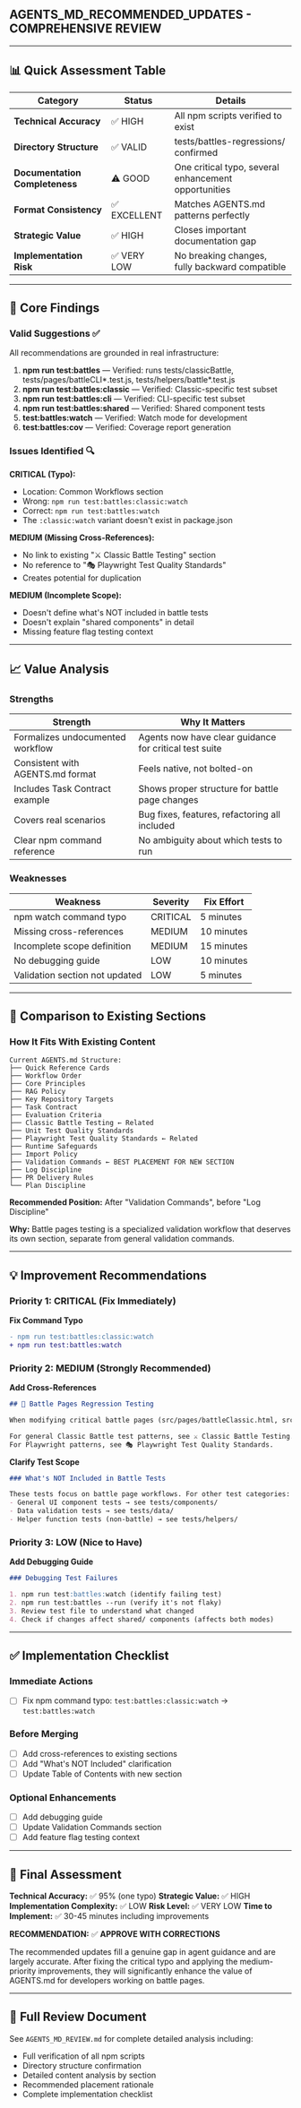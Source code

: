 ## AGENTS_MD_RECOMMENDED_UPDATES - COMPREHENSIVE REVIEW

---

## 📊 Quick Assessment Table

| Category | Status | Details |
|----------|--------|---------|
| **Technical Accuracy** | ✅ HIGH | All npm scripts verified to exist |
| **Directory Structure** | ✅ VALID | tests/battles-regressions/ confirmed |
| **Documentation Completeness** | ⚠️ GOOD | One critical typo, several enhancement opportunities |
| **Format Consistency** | ✅ EXCELLENT | Matches AGENTS.md patterns perfectly |
| **Strategic Value** | ✅ HIGH | Closes important documentation gap |
| **Implementation Risk** | ✅ VERY LOW | No breaking changes, fully backward compatible |

---

## 🎯 Core Findings

### Valid Suggestions ✅

All recommendations are grounded in real infrastructure:

1. **npm run test:battles** — Verified: runs tests/classicBattle, tests/pages/battleCLI*.test.js, tests/helpers/battle*.test.js
2. **npm run test:battles:classic** — Verified: Classic-specific test subset
3. **npm run test:battles:cli** — Verified: CLI-specific test subset
4. **npm run test:battles:shared** — Verified: Shared component tests
5. **test:battles:watch** — Verified: Watch mode for development
6. **test:battles:cov** — Verified: Coverage report generation

### Issues Identified 🔍

**CRITICAL (Typo):**
- Location: Common Workflows section
- Wrong: `npm run test:battles:classic:watch`
- Correct: `npm run test:battles:watch`
- The `:classic:watch` variant doesn't exist in package.json

**MEDIUM (Missing Cross-References):**
- No link to existing "⚔️ Classic Battle Testing" section
- No reference to "🎭 Playwright Test Quality Standards"
- Creates potential for duplication

**MEDIUM (Incomplete Scope):**
- Doesn't define what's NOT included in battle tests
- Doesn't explain "shared components" in detail
- Missing feature flag testing context

---

## 📈 Value Analysis

### Strengths

| Strength | Why It Matters |
|----------|----------------|
| Formalizes undocumented workflow | Agents now have clear guidance for critical test suite |
| Consistent with AGENTS.md format | Feels native, not bolted-on |
| Includes Task Contract example | Shows proper structure for battle page changes |
| Covers real scenarios | Bug fixes, features, refactoring all included |
| Clear npm command reference | No ambiguity about which tests to run |

### Weaknesses

| Weakness | Severity | Fix Effort |
|----------|----------|-----------|
| npm watch command typo | CRITICAL | 5 minutes |
| Missing cross-references | MEDIUM | 10 minutes |
| Incomplete scope definition | MEDIUM | 15 minutes |
| No debugging guide | LOW | 10 minutes |
| Validation section not updated | LOW | 5 minutes |

---

## 🎯 Comparison to Existing Sections

### How It Fits With Existing Content

```
Current AGENTS.md Structure:
├── Quick Reference Cards
├── Workflow Order
├── Core Principles
├── RAG Policy
├── Key Repository Targets
├── Task Contract
├── Evaluation Criteria
├── Classic Battle Testing ← Related
├── Unit Test Quality Standards
├── Playwright Test Quality Standards ← Related
├── Runtime Safeguards
├── Import Policy
├── Validation Commands ← BEST PLACEMENT FOR NEW SECTION
├── Log Discipline
├── PR Delivery Rules
└── Plan Discipline
```

**Recommended Position:** After "Validation Commands", before "Log Discipline"

**Why:** Battle pages testing is a specialized validation workflow that deserves its own section, separate from general validation commands.

---

## 💡 Improvement Recommendations

### Priority 1: CRITICAL (Fix Immediately)

**Fix Command Typo**
```diff
- npm run test:battles:classic:watch
+ npm run test:battles:watch
```

### Priority 2: MEDIUM (Strongly Recommended)

**Add Cross-References**
```markdown
## 🎯 Battle Pages Regression Testing

When modifying critical battle pages (src/pages/battleClassic.html, src/pages/battleCLI.html):

For general Classic Battle test patterns, see ⚔️ Classic Battle Testing.
For Playwright patterns, see 🎭 Playwright Test Quality Standards.
```

**Clarify Test Scope**
```markdown
### What's NOT Included in Battle Tests

These tests focus on battle page workflows. For other test categories:
- General UI component tests → see tests/components/
- Data validation tests → see tests/data/
- Helper function tests (non-battle) → see tests/helpers/
```

### Priority 3: LOW (Nice to Have)

**Add Debugging Guide**
```markdown
### Debugging Test Failures

1. npm run test:battles:watch (identify failing test)
2. npm run test:battles --run (verify it's not flaky)
3. Review test file to understand what changed
4. Check if changes affect shared/ components (affects both modes)
```

---

## ✅ Implementation Checklist

### Immediate Actions
- [ ] Fix npm command typo: `test:battles:classic:watch` → `test:battles:watch`

### Before Merging
- [ ] Add cross-references to existing sections
- [ ] Add "What's NOT Included" clarification
- [ ] Update Table of Contents with new section

### Optional Enhancements
- [ ] Add debugging guide
- [ ] Update Validation Commands section
- [ ] Add feature flag testing context

---

## 📌 Final Assessment

**Technical Accuracy:** ✅ 95% (one typo)
**Strategic Value:** ✅ HIGH
**Implementation Complexity:** ✅ LOW
**Risk Level:** ✅ VERY LOW
**Time to Implement:** ✅ 30-45 minutes including improvements

**RECOMMENDATION:** 
✅ **APPROVE WITH CORRECTIONS**

The recommended updates fill a genuine gap in agent guidance and are largely accurate. After fixing the critical typo and applying the medium-priority improvements, they will significantly enhance the value of AGENTS.md for developers working on battle pages.

---

## 📄 Full Review Document

See `AGENTS_MD_REVIEW.md` for complete detailed analysis including:
- Full verification of all npm scripts
- Directory structure confirmation
- Detailed content analysis by section
- Recommended placement rationale
- Complete implementation checklist
